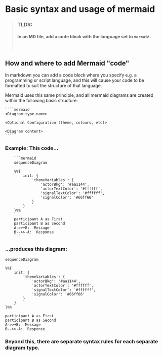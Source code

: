 ﻿# Basic syntax and usage of mermaid

> ### TLDR:  
> #### In an MD file, add a code block with the language set to `mermaid`.
> &nbsp;

## How and where to add Mermaid "code"

In markdown you can add a code block where you specify e.g. a programming or script language, and this will cause your code to be formatted to suit the structure of that language.

Mermaid uses this same principle, and all mermaid diagrams are created within the following basic structure:
    
    ````mermaid
    <Diagram-type-name>

    <Optional Configuration (theme, colours, etc)> 

    <Diagram content>
    ````

### Example: This code...

        ```mermaid
        sequenceDiagram

        %%{
            init: {
                'themeVariables': {
                    'actorBkg': '#aa1144',
                    'actorTextColor': '#ffffff',
                    'signalTextColor': '#ffffff',
                    'signalColor': '#66ff66'
                }
            }
        }%%

        participant A as First
        participant B as Second
        A->>+B:  Message
        B-->>-A:  Response
        ```

### ...produces this diagram:

```mermaid
sequenceDiagram

%%{
    init: {
        'themeVariables': {
            'actorBkg': '#aa1144',
            'actorTextColor': '#ffffff',
            'signalTextColor': '#ffffff',
            'signalColor': '#66ff66'
        }
    }
}%%

participant A as First
participant B as Second
A->>+B:  Message
B-->>-A:  Response
```

### Beyond this, there are separate syntax rules for each separate diagram type.


